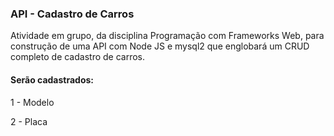 ### API - Cadastro de Carros

Atividade em grupo, da disciplina Programação com Frameworks Web, para construção de uma API com Node JS e mysql2 que englobará um CRUD completo de cadastro de carros.

#### Serão cadastrados: 

1 - Modelo 

2 - Placa
